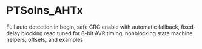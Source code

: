 # PTSolns_AHTx
Full auto detection in begin, safe CRC enable with automatic fallback, fixed-delay blocking read tuned for 8-bit AVR timing, nonblocking state machine helpers, offsets, and examples
